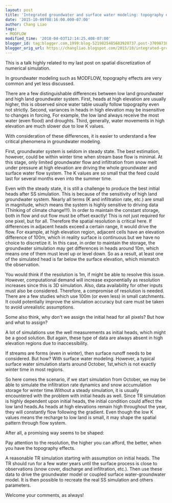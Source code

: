```yaml
---
layout: post
title: 'Integrated groundwater and surface water modeling: topography effects'
date: '2015-10-09T08:16:00.000-07:00'
author: Chang Liao
tags:
- MODFLOW
modified_time: '2018-04-03T12:14:25.408-07:00'
blogger_id: tag:blogger.com,1999:blog-5219825485683920737.post-3709873869874227851
blogger_orig_url: https://changliao.blogspot.com/2015/10/integrated-groundwater-and-surface-water-04.html
---
```


This is a talk highly related to my last post on spatial discretization of 
numerical simulation. 

In groundwater modeling such as MODFLOW, topography effects are very common 
and yet less discussed. 

There are a few distinguishable differences between low land groundwater and 
high land groundwater system. First, heads at high elevation are usually 
higher, this is observed since water table usually follow topography even not 
strictly. Second, variances in heads in high elevation may be insensitive to 
changes in forcing, For example, the low land always receive the most water 
(even flood) and droughts. Third, generally, water movements in high elevation 
are much slower due to low K values. 

With consideration of these differences, it is easier to understand a few 
critical phenomena in groundwater modeling. 

First, groundwater system is seldom in steady state. The best estimation, 
however, could be within winter time when stream base flow is minimal. At this 
stage, only limited groundwater flow and infiltration from snow melt under 
pressure at high elevation are driving the whole groundwater and surface water 
flow system. The K values are so small that the feed could last for several 
months even into the summer time. 

Even with the steady state, it is still a challenge to produce the best 
initial heads after SS simulation. This is because of the sensitivity of high 
land groundwater system. Nearly all terms (K and infiltration rate, etc.) are 
small in magnitude, which means the system is highly sensitive to driving data 
(Thinking of climate change!!!). In order to maintain the constant storage, 
both in flow and out flow must be offset exactly! This is not just required 
for one pixel, but for all. Therefore the spatial resolution is critical here. 
If differences in adjacent heads exceed a certain range, it would drive the 
flow. For example, at high elevation region, adjacent cells have an elevation 
difference of 100m, which in reality surface is continuous but we have no 
choice to discretize it. In this case, in order to maintain the storage, the 
groundwater simulation may get differences in heads around 10m, which means 
one of them must level up or level down. So as a result, at least one of the 
simulated head is far below the surface elevation, which mismatch the 
observation. 

You would think if the resolution is 1m, if might be able to resolve this 
issue. However, computational demand will increase exponentially as resolution 
increases since this is 3D simulation. Also, data availability for other 
inputs must also be considered. Therefore, a compromise of resolution is 
needed. There are a few studies which use 100m (or even less) in small 
catchments. It could potentially improve the simulation accuracy but care must 
be taken to avoid unrealistic assumptions. 

Some also think, why don't we assign the initial head for all pixels? But how 
and what to assign? 

A lot of simulations use the well measurements as initial heads, which might 
be a good solution. But again, these type of data are always absent in high 
elevation regions due to inaccessibility. 

If streams are forms (even in winter), then surface runoff needs to be 
considered. But how? With surface water modeling. However, a typical surface 
water simulation starts around October, 1st,which is not exactly winter time 
in most regions. 

So here comes the scenario, if we start simulation from October, we may be 
able to simulate the infiltration rate dynamics and snow accumulation storage 
for winter time.Without a steady simulation, it is usually encountered with 
the problem with initial heads as well. Since TR simulation is highly 
dependent upon initial heads, the initial condition could affect the low land 
heads.As heads at high elevations remain high throughout the year, they will 
constantly flow following the gradient. Even though the low K values means the 
recharge to low land is small, it may shape the spatial pattern through flow 
system. 

After all, a promising way seems to be shaped: 

Pay attention to the resolution, the higher you can afford, the better, when 
you have the topography effects. 

A reasonable TR simulation starting with assumption on initial heads. The TR 
should run for a few water years until the surface process is close to 
observations (snow cover, discharge and infiltration, etc.). Then use these 
data to drive the groundwater model or coupled surface water-groundwater 
model. It is then possible to recreate the real SS simulation and others 
parameters. 

Welcome your comments, as always! 